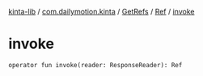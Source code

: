 [kinta-lib](../../../index.md) / [com.dailymotion.kinta](../../index.md) / [GetRefs](../index.md) / [Ref](index.md) / [invoke](./invoke.md)

# invoke

`operator fun invoke(reader: ResponseReader): Ref`